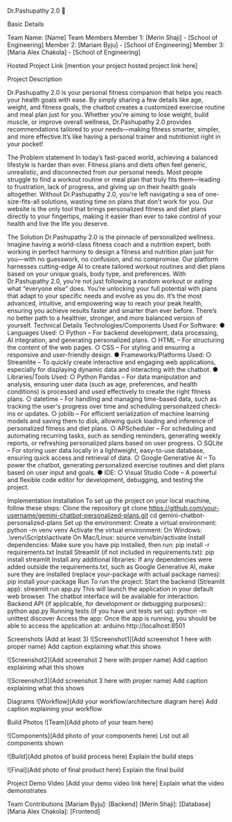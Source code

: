 Dr.Pashupathy 2.0 🎯

Basic Details

Team Name: [Name]
Team Members
Member 1: [Merin Shaji] - [School of Engineering]
Member 2: [Mariam Byju] - [School of Engineering]
Member 3: [Maria Alex Chakola] - [School of Engineering]

Hosted Project Link
[mention your project hosted project link here]

Project Description

Dr.Pashupathy 2.0 is your personal fitness companion that helps you reach your health goals with ease. By simply sharing a few details like age, weight, and fitness goals, the chatbot creates a customized exercise routine and meal plan just for you. Whether you're aiming to lose weight, build muscle, or improve overall wellness, Dr.Pashupathy 2.0  provides recommendations tailored to your needs—making fitness smarter, simpler, and more effective.It’s like having a personal trainer and nutritionist right in your pocket!


The Problem statement
In today’s fast-paced world, achieving a balanced lifestyle is harder than ever. Fitness plans and diets often feel generic, unrealistic, and disconnected from our personal needs. Most people struggle to find a workout routine or meal plan that truly fits them—leading to frustration, lack of progress, and giving up on their health goals altogether.
Without Dr.Pashupathy 2.0, you're left navigating a sea of one-size-fits-all solutions, wasting time on plans that don’t work for you. Our website is the only tool that brings personalized fitness and diet plans directly to your fingertips, making it easier than ever to take control of your health and live the life you deserve.


The Solution
Dr.Pashupathy 2.0 is the pinnacle of personalized wellness. Imagine having a world-class fitness coach and a nutrition expert, both working in perfect harmony to design a fitness and nutrition plan just for you—with no guesswork, no confusion, and no compromise. Our platform harnesses cutting-edge AI to create tailored workout routines and diet plans based on your unique goals, body type, and preferences.
With Dr.Pashupathy 2.0, you’re not just following a random workout or eating what “everyone else” does. You’re unlocking your full potential with plans that adapt to your specific needs and evolve as you do. It’s the most advanced, intuitive, and empowering way to reach your peak health, ensuring you achieve results faster and smarter than ever before. There’s no better path to a healthier, stronger, and more balanced version of yourself.
Technical Details
Technologies/Components Used
For Software:
●	Languages Used:
○	Python – For backend development, data processing, AI integration, and generating personalized plans.
○	HTML – For structuring the content of the web pages.
○	CSS – For styling and ensuring a responsive and user-friendly design.
●	Frameworks/Platforms Used:
○	Streamlite – To quickly create interactive and engaging web applications, especially for displaying dynamic data and interacting with the chatbot.
●	Libraries/Tools Used:
○	Python Pandas – For data manipulation and analysis, ensuring user data (such as age, preferences, and health conditions) is processed and used effectively to create the right fitness plans.
○	datetime – For handling and managing time-based data, such as tracking the user's progress over time and scheduling personalized check-ins or updates.
○	joblib – For efficient serialization of machine learning models and saving them to disk, allowing quick loading and inference of personalized fitness and diet plans.
○	APScheduler – For scheduling and automating recurring tasks, such as sending reminders, generating weekly reports, or refreshing personalized plans based on user progress.
○	SQLite – For storing user data locally in a lightweight, easy-to-use database, ensuring quick access and retrieval of data.
○	Google Generative AI – To power the chatbot, generating personalized exercise routines and diet plans based on user input and goals.
●	IDE:
○	Visual Studio Code – A powerful and flexible code editor for development, debugging, and testing the project.


Implementation
Installation
To set up the project on your local machine, follow these steps:
Clone the repository
git clone https://github.com/your-username/gemini-chatbot-personalized-plans.git
cd gemini-chatbot-personalized-plans
Set up the environment:
Create a virtual environment:
python -m venv venv
Activate the virtual environment:
On Windows:
.\venv\Scripts\activate
On Mac/Linux:
source venv/bin/activate
Install dependencies: Make sure you have pip installed, then run:
pip install -r requirements.txt
Install Streamlit (if not included in requirements.txt):
pip install streamlit
Install any additional libraries: If any dependencies were added outside the requirements.txt, such as Google Generative AI, make sure they are installed (replace your-package with actual package names):
pip install your-package
Run
To run the project:
Start the backend (Streamlit app):
streamlit run app.py
This will launch the application in your default web browser. The chatbot interface will be available for interaction.
Backend API (if applicable, for development or debugging purposes)::
python app.py
Running tests (if you have unit tests set up):
python -m unittest discover
Access the app: Once the app is running, you should be able to access the application at:
arduino
http://localhost:8501

Screenshots (Add at least 3)
![Screenshot1](Add screenshot 1 here with proper name) Add caption explaining what this shows

![Screenshot2](Add screenshot 2 here with proper name) Add caption explaining what this shows

![Screenshot3](Add screenshot 3 here with proper name) Add caption explaining what this shows

Diagrams
![Workflow](Add your workflow/architecture diagram here) Add caption explaining your workflow

Build Photos
![Team](Add photo of your team here)

![Components](Add photo of your components here) List out all components shown

![Build](Add photos of build process here) Explain the build steps

![Final](Add photo of final product here) Explain the final build

Project Demo
Video
[Add your demo video link here] Explain what the video demonstrates



Team Contributions
[Mariam Byju]: [Backend]
[Merin Shaji]: [Database]
[Maria Alex Chakola]: [Frontend]


